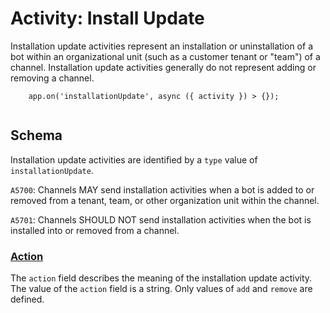 # Activity: Install Update

Installation update activities represent an installation or uninstallation of a bot within an organizational unit (such as a customer tenant or "team") of a channel. Installation update activities generally do not represent adding or removing a channel.

```
    app.on('installationUpdate', async ({ activity }) > {});
    

```
## Schema

Installation update activities are identified by a `type` value of `installationUpdate`.

`A5700`: Channels MAY send installation activities when a bot is added to or removed from a tenant, team, or other organization unit within the channel.

`A5701`: Channels SHOULD NOT send installation activities when the bot is installed into or removed from a channel.

### [Action](#action)

The `action` field describes the meaning of the installation update activity. The value of the `action` field is a string. Only values of `add` and `remove` are defined.

